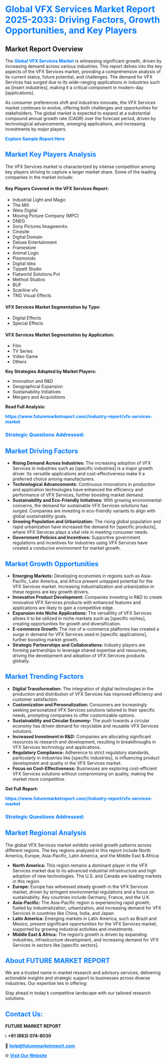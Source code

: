 <h1 style="color: #007BFF;">Global VFX Services Market Report 2025-2033: Driving Factors, Growth Opportunities, and Key Players</h1>

<section id="overview">
<h2>Market Report Overview</h2>
<p>The <a href="https://www.futuremarketreport.com//industry-report/vfx-services-market" style="color: #007BFF; text-decoration: none;"><strong>Global VFX Services Market</strong></a> is witnessing significant growth, driven by increasing demand across various industries. This report delves into the key aspects of the VFX Services market, providing a comprehensive analysis of its current status, future potential, and challenges. The demand for VFX Services has surged due to its wide-ranging applications in industries such as [insert industries], making it a critical component in modern-day [applications].</p>
<p>As consumer preferences shift and industries innovate, the VFX Services market continues to evolve, offering both challenges and opportunities for stakeholders. The global market is expected to expand at a substantial compound annual growth rate (CAGR) over the forecast period, driven by technological advancements, emerging applications, and increasing investments by major players.</p>
</section>

<section id="overview">
<p><a href="https://www.futuremarketreport.com//request-sample/reportId=46706" style="color: #007BFF; text-decoration: none;"><strong>Explore Sample Report Here</strong></a></p>
</section>

<section id="key-players">
<h2 style="color: #007BFF;">Market Key Players Analysis</h2>
<p>The VFX Services market is characterized by intense competition among key players striving to capture a larger market share. Some of the leading companies in the market include:</p>
<h4>Key Players Covered in the VFX Services Report:</h4>
<ul><li>Industrial Light and Magic</li><li>The Mill</li><li>Weta Digital</li><li>Moving Picture Company (MPC)</li><li>DNEG</li><li>Sony Pictures Imageworks</li><li>Cinesite</li><li>Digital Domain</li><li>Deluxe Entertainment</li><li>Framestore</li><li>Animal Logic</li><li>Pixomondo</li><li>Digital Idea</li><li>Tippett Studio</li><li>Flatworld Solutions Pvt</li><li>Method Studios</li><li>BUF</li><li>Scanline vfx</li><li>TNG Visual Effects</li></ul>
<h4>VFX Services Market Segmentation by Type:</h4>
<ul><li>Digital Effects</li><li>Special Effects</li></ul>

<h4>VFX Services Market Segmentation by Application:</h4>
<ul><li>Film</li><li>TV Series</li><li>Video Game</li><li>Others</li></ul>
<p><strong>Key Strategies Adopted by Market Players:</strong></p>
<ul>
<li>Innovation and R&D</li>
<li>Geographical Expansion</li>
<li>Sustainability Initiatives</li>
<li>Mergers and Acquisitions</li>
</ul>
</section>

<section>
<p><strong>Read Full Analysis: </strong></p><a href="https://www.futuremarketreport.com//industry-report/vfx-services-market" style="color: #007BFF; text-decoration: none;"><strong>https://www.futuremarketreport.com//industry-report/vfx-services-market</strong></a>
<h3 style="color: #007BFF;">Strategic Questions Addressed:</h3>
</section>

<section id="driving-factors">
<h2 style="color: #007BFF;">Market Driving Factors</h2>
<ul>
<li><strong>Rising Demand Across Industries:</strong> The increasing adoption of VFX Services in industries such as [specific industries] is a major growth driver. Its versatile applications and cost-effectiveness make it a preferred choice among manufacturers.</li>
<li><strong>Technological Advancements:</strong> Continuous innovations in production and application technologies have enhanced the efficiency and performance of VFX Services, further boosting market demand.</li>
<li><strong>Sustainability and Eco-Friendly Initiatives:</strong> With growing environmental concerns, the demand for sustainable VFX Services solutions has surged. Companies are investing in eco-friendly variants to align with global sustainability goals.</li>
<li><strong>Growing Population and Urbanization:</strong> The rising global population and rapid urbanization have increased the demand for [specific products], where VFX Services plays a vital role in meeting consumer needs.</li>
<li><strong>Government Policies and Incentives:</strong> Supportive government regulations and incentives for industries using VFX Services have created a conducive environment for market growth.</li>
</ul>
</section>

<section id="growth-opportunities">
<h2 style="color: #007BFF;">Market Growth Opportunities</h2>
<ul>
<li><strong>Emerging Markets:</strong> Developing economies in regions such as Asia-Pacific, Latin America, and Africa present untapped potential for the VFX Services market. Increasing industrialization and urbanization in these regions are key growth drivers.</li>
<li><strong>Innovative Product Development:</strong> Companies investing in R&D to create innovative VFX Services products with enhanced features and applications are likely to gain a competitive edge.</li>
<li><strong>Expansion into Niche Applications:</strong> The versatility of VFX Services allows it to be utilized in niche markets such as [specific niches], creating opportunities for growth and diversification.</li>
<li><strong>E-commerce Growth:</strong> The rise of e-commerce platforms has created a surge in demand for VFX Services used in [specific applications], further boosting market growth.</li>
<li><strong>Strategic Partnerships and Collaborations:</strong> Industry players are forming partnerships to leverage shared expertise and resources, driving the development and adoption of VFX Services products globally.</li>
</ul>
</section>

<section id="trending-factors">
<h2 style="color: #007BFF;">Market Trending Factors</h2>
<ul>
<li><strong>Digital Transformation:</strong> The integration of digital technologies in the production and distribution of VFX Services has improved efficiency and customer satisfaction.</li>
<li><strong>Customization and Personalization:</strong> Consumers are increasingly seeking personalized VFX Services solutions tailored to their specific needs, prompting companies to offer customizable options.</li>
<li><strong>Sustainability and Circular Economy:</strong> The push towards a circular economy has driven demand for recyclable and reusable VFX Services solutions.</li>
<li><strong>Increased Investment in R&D:</strong> Companies are allocating significant resources to research and development, resulting in breakthroughs in VFX Services technology and applications.</li>
<li><strong>Regulatory Compliance:</strong> Adherence to strict regulatory standards, particularly in industries like [specific industries], is influencing product development and quality in the VFX Services market.</li>
<li><strong>Focus on Cost-Effectiveness:</strong> Businesses are exploring cost-efficient VFX Services solutions without compromising on quality, making the market more competitive.</li>
</ul>
</section>

<section>
<p><strong>Get Full Report: </strong></p><a href="https://www.futuremarketreport.com//industry-report/vfx-services-market" style="color: #007BFF; text-decoration: none;"><strong>https://www.futuremarketreport.com//industry-report/vfx-services-market</strong></a>
<h3 style="color: #007BFF;">Strategic Questions Addressed:</h3>
</section>


<section id="regional-analysis">
<h2 style="color: #007BFF;">Market Regional Analysis</h2>
<p>The global VFX Services market exhibits varied growth patterns across different regions. The key regions analyzed in this report include North America, Europe, Asia-Pacific, Latin America, and the Middle East & Africa:</p>
<ul>
<li><strong>North America:</strong> This region remains a dominant player in the VFX Services market due to its advanced industrial infrastructure and high adoption of new technologies. The U.S. and Canada are leading markets in this region.</li>
<li><strong>Europe:</strong> Europe has witnessed steady growth in the VFX Services market, driven by stringent environmental regulations and a focus on sustainability. Key countries include Germany, France, and the U.K.</li>
<li><strong>Asia-Pacific:</strong> The Asia-Pacific region is experiencing rapid growth, fueled by industrialization, urbanization, and increasing demand for VFX Services in countries like China, India, and Japan.</li>
<li><strong>Latin America:</strong> Emerging markets in Latin America, such as Brazil and Mexico, present significant opportunities for the VFX Services market, supported by growing industrial activities and investments.</li>
<li><strong>Middle East & Africa:</strong> The region’s growth is driven by expanding industries, infrastructure development, and increasing demand for VFX Services in sectors like [specific sectors].</li>
</ul>
</section>

<footer>
<h2 style="color: #007BFF;">About FUTURE MARKET REPORT</h2>
<p>We are a trusted name in market research and advisory services, delivering actionable insights and strategic support to businesses across diverse industries. Our expertise lies in offering:</p>

<p>Stay ahead in today’s competitive landscape with our tailored research solutions.</p>

<h2 style="color: #007BFF;">Contact Us:</h2>
<p><strong>FUTURE MARKET REPORT</strong></p>
<p>📞 <strong>+91 (883) 074-8030</strong></p>
<p>📧 <strong><a href="mailto:help@futuremarketreport.com" style="color: #007BFF;">help@futuremarketreport.com</a></strong></p>
<p>🌐 <strong><a href="https://www.futuremarketreport.com/" style="color: #007BFF;">Visit Our Website</a></strong></p>
</footer>